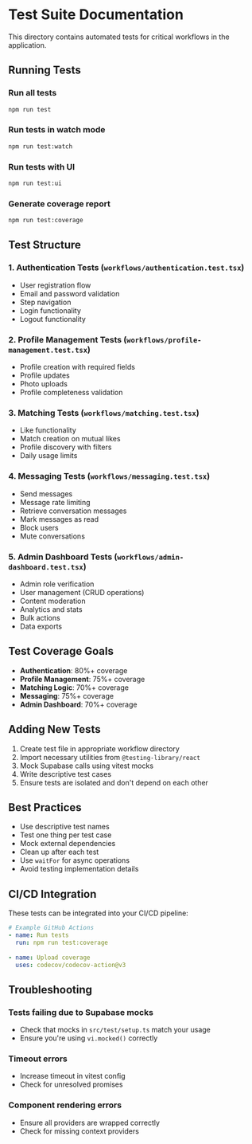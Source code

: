 # Test Suite Documentation

This directory contains automated tests for critical workflows in the application.

## Running Tests

### Run all tests
```bash
npm run test
```

### Run tests in watch mode
```bash
npm run test:watch
```

### Run tests with UI
```bash
npm run test:ui
```

### Generate coverage report
```bash
npm run test:coverage
```

## Test Structure

### 1. Authentication Tests (`workflows/authentication.test.tsx`)
- User registration flow
- Email and password validation
- Step navigation
- Login functionality
- Logout functionality

### 2. Profile Management Tests (`workflows/profile-management.test.tsx`)
- Profile creation with required fields
- Profile updates
- Photo uploads
- Profile completeness validation

### 3. Matching Tests (`workflows/matching.test.tsx`)
- Like functionality
- Match creation on mutual likes
- Profile discovery with filters
- Daily usage limits

### 4. Messaging Tests (`workflows/messaging.test.tsx`)
- Send messages
- Message rate limiting
- Retrieve conversation messages
- Mark messages as read
- Block users
- Mute conversations

### 5. Admin Dashboard Tests (`workflows/admin-dashboard.test.tsx`)
- Admin role verification
- User management (CRUD operations)
- Content moderation
- Analytics and stats
- Bulk actions
- Data exports

## Test Coverage Goals

- **Authentication**: 80%+ coverage
- **Profile Management**: 75%+ coverage
- **Matching Logic**: 70%+ coverage
- **Messaging**: 75%+ coverage
- **Admin Dashboard**: 70%+ coverage

## Adding New Tests

1. Create test file in appropriate workflow directory
2. Import necessary utilities from `@testing-library/react`
3. Mock Supabase calls using vitest mocks
4. Write descriptive test cases
5. Ensure tests are isolated and don't depend on each other

## Best Practices

- Use descriptive test names
- Test one thing per test case
- Mock external dependencies
- Clean up after each test
- Use `waitFor` for async operations
- Avoid testing implementation details

## CI/CD Integration

These tests can be integrated into your CI/CD pipeline:

```yaml
# Example GitHub Actions
- name: Run tests
  run: npm run test:coverage
  
- name: Upload coverage
  uses: codecov/codecov-action@v3
```

## Troubleshooting

### Tests failing due to Supabase mocks
- Check that mocks in `src/test/setup.ts` match your usage
- Ensure you're using `vi.mocked()` correctly

### Timeout errors
- Increase timeout in vitest config
- Check for unresolved promises

### Component rendering errors
- Ensure all providers are wrapped correctly
- Check for missing context providers
